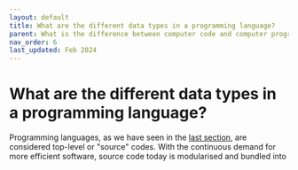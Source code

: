 ```yaml
---
layout: default
title: What are the different data types in a programming language?
parent: What is the difference between computer code and computer programming?
nav_order: 6
last_updated: Feb 2024
---
```


# What are the different data types in a programming language?

Programming languages, as we have seen in the [last section](https://sumisastri.github.io/dev-blogs/computer-code/part1-code-modules/), are considered top-level or "source" codes. With the continuous demand for more efficient software, source code today is modularised and bundled into 






